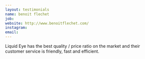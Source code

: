 ```yaml
---
layout: testimonials
name: benoit flechet
job:  
website: http://www.benoitflechet.com/
instagram:  
email:
---
```

Liquid Eye has the best quality / price ratio on the market and their customer service is friendly, fast and efficient.
